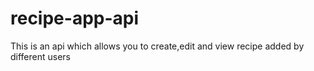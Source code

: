 # recipe-app-api
This is an api which allows you to create,edit and view recipe added by different users
